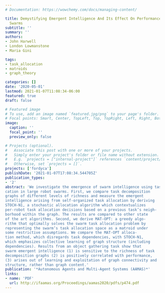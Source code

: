 ```yaml
---
# Documentation: https://wowchemy.com/docs/managing-content/

title: Demystifying Emergent Intelligence And Its Effect On Performance In Large Robot
  Swarms
subtitle: ''
summary: ''
authors:
- John Harwell
- London Lowmanstone
- Maria Gini

tags:
- task_allocation
- matroids
- graph_theory

categories: []
date: '2020-05-01'
lastmod: 2021-01-07T11:08:34-06:00
featured: true
draft: false

# Featured image
# To use, add an image named `featured.jpg/png` to your page's folder.
# Focal points: Smart, Center, TopLeft, Top, TopRight, Left, Right, BottomLeft, Bottom, BottomRight.
image:
  caption: ''
  focal_point: ''
  preview_only: false

# Projects (optional).
#   Associate this post with one or more of your projects.
#   Simply enter your project's folder or file name without extension.
#   E.g. `projects = ["internal-project"]` references `content/project/deep-learning/index.md`.
#   Otherwise, set `projects = []`.
projects: ['fordyca']
publishDate: '2021-01-07T17:08:34.544705Z'
publication_types:
- '2'
abstract: 'We investigate the emergence of swarm intelligence using task allo-
cation in large robot swarms. First, we compare task decomposition
graphs of different levels of richness and measure the emergent
intelligence arising from self-organized task allocation by deriving
STOCH-N1, a stochastic allocation algorithm which contextualizes
per-robot task allocation decisions based on a previous task’s neigh-
borhood within the graph. The results are compared to other state
of the art algorithms. Second, we derive MAT-OPT: a greedy algo-
rithm that optimally solves the swarm task allocation problem by
representing the swarm’s task allocation space as a matroid under
some restrictive assumptions. We compare the MAT-OPT alloca-
tion method, which disregards task dependencies, with STOCH-N1,
which emphasizes collective learning of graph structure (including
dependencies). Results from an object gathering task show that
swarm emergent intelligence (1) is sensitive to the richness of task
decomposition graphs (2) is positively correlated with performance,
(3) arises out of learning and exploitation of graph connectivity and
structure, rather than graph content.'
publication: '*Autonomous Agents and Multi-Agent Systems (AAMAS)*'
links:
- name: 'PDF'
  url: http://ifaamas.org/Proceedings/aamas2020/pdfs/p474.pdf
---
```

